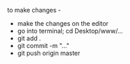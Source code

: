 to make changes -

- make the changes on the editor
- go into terminal; cd Desktop/www/...
- git add .
- git commit -m "..."
- git push origin master
